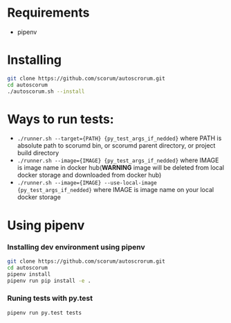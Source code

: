 # Requirements
* pipenv

# Installing
```bash
git clone https://github.com/scorum/autoscrorum.git
cd autoscorum
./autoscorum.sh --install
```

# Ways to run tests:
* `./runner.sh --target={PATH} {py_test_args_if_nedded}` where PATH is absolute path to scorumd bin, or scorumd parent directory, or project build directory
* `./runner.sh --image={IMAGE} {py_test_args_if_nedded}` where IMAGE is image name in docker hub(**WARNING** image will be deleted from local docker storage and downloaded from docker hub) 
* `./runner.sh --image={IMAGE} --use-local-image {py_test_args_if_nedded}` where IMAGE is image name on your local docker storage

# Using pipenv

### Installing dev environment using pipenv
```bash
git clone https://github.com/scorum/autoscrorum.git
cd autoscorum
pipenv install
pipenv run pip install -e .
```

### Runing tests with py.test
```bash
pipenv run py.test tests
```
